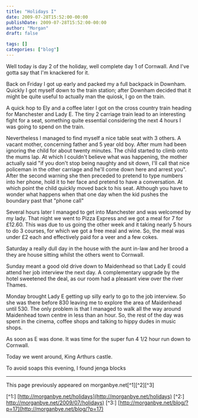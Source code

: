 ```yaml
---
title: "Holidays I"
date: 2009-07-28T15:52:00-00:00
publishDate: 2009-07-28T15:52:00-00:00
author: "Morgan"
draft: false

tags: []
categories: ["blog"]
---
```


Well today is day 2 of the holiday, well complete day 1 of Cornwall. And I've gotta say that I'm knackered for it.

Back on Friday I got up early and packed my a full backpack in Downham. Quickly I got myself down to the train station; after Downham decided that it might be quite useful to actually man the quiosk, I go on the train.

A quick hop to Ely and a coffee later I got on the cross country train heading for Manchester and Lady E. The tiny 2 carriage train lead to an interesting fight for a seat, something quite essential considering the next 4 hours I was going to spend on the train.

Nevertheless I managed to find myself a nice table seat with 3 others. A vacant mother, concerning father and 5 year old boy. After mum had been ignoring the child for about twenty minutes. The child started to climb onto the mums lap. At which I couldn't believe what was happening, the mother actually said "if you don't stop being naughty and sit down, I'll call that nice policeman in the other carriage and he'll come down here and arrest you". After the second warning she then preceded to pretend to type numbers into her phone, hold it to her face and pretend to have a conversation. At which point the child quickly moved back to his seat. Although you have to wonder what happens when that one day when the kid pushes the boundary past that "phone call"

Several hours later I managed to get into Manchester and was welcomed by my lady. That night we went to Pizza Express and we got a meal for 7 for £12.60. This was due to us going the other week and it taking nearly 5 hours to do 3 courses, for which we got a free meal and wine. So, the meal was under £2 each and effectively paid for a veer and a few cokes.

Saturday a really dull day in the house with the aunt in-law and her brood a they are house sitting whilst the others went to Cornwall.

Sunday meant a good old drive down to Maidenhead so that Lady E could attend her job interview the next day. A complementary upgrade by the hotel sweetened the deal, as our room had a pleasant view over the river Thames.

Monday brought Lady E getting up silly early to go to the job interview. So she was there before 830 leaving me to explore the area of Maidenhead until 530. The only problem is that I managed to walk all the way around Maidenhead town centre in less than an hour. So, the rest of the day was spent in the cinema, coffee shops and talking to hippy dudes in music shops.

As soon as E was done. It was time for the super fun 4 1/2 hour run down to Cornwall.

Today we went around, King Arthurs castle.

To avoid soaps this evening, I found jenga blocks


----
This page previously appeared on morganbye.net[^1][^2][^3]

[^1:] [http://morganbye.net/holidays](http://morganbye.net/holidays)
[^2:] [http://morganbye.net/2009/07/holidays)](http://morganbye.net/2009/07/holidays)
[^3:] [http://morganbye.net/blog/?p=17](http://morganbye.net/blog/?p=17)
